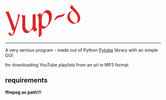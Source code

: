 ![LOGO](logo.png)

------------
A very serious program - made out of Python [Pytube][1] library
with an simple GUI

for downloading YouTube playlists from an url in MP3 format
##  requirements 
**ffmpeg as path!!!**

[1]: https://github.com/pytube/pytube "Pytube"
